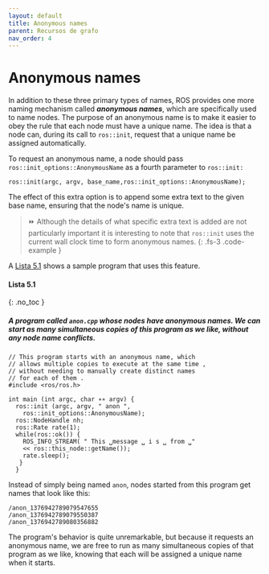 ```yaml
---
layout: default
title: Anonymous names
parent: Recursos de grafo
nav_order: 4
---
```


# Anonymous names

In addition to these three primary types of names, ROS provides one more naming mechanism called ***anonymous names***, which are specifically used to name nodes. The purpose
of an anonymous name is to make it easier to obey the rule that each node must have a
unique name. The idea is that a node can, during its call to `ros::init`, request that a unique
name be assigned automatically.

To request an anonymous name, a node should pass `ros::init_options::AnonymousName` as a fourth parameter to `ros::init:`

```
ros::init(argc, argv, base_name,ros::init_options::AnonymousName);
```

The effect of this extra option is to append some extra text to the given base name, ensuring
that the node's name is unique.

> ⏩ Although the details of what specific extra text is added are not particularly important
> it is interesting to note that `ros::init` uses the current wall clock time to form
> anonymous names.
{: .fs-3 .code-example }

A [Lista 5.1](#lista-51) shows a sample program that uses this feature. 
 
#### **Lista 5.1**
{: .no_toc }
##### A program called `anon.cpp` whose nodes have anonymous names. We can start as many simultaneous copies of this program as we like, without any node name conflicts.
```console
// This program starts with an anonymous name, which
// allows multiple copies to execute at the same time ,
// without needing to manually create distinct names
// for each of them .
#include <ros/ros.h>

int main (int argc, char ∗∗ argv) {
  ros::init (argc, argv, " anon ",
    ros::init_options::AnonymousName);
  ros::NodeHandle nh;
  ros::Rate rate(1);
  while(ros::ok()) {
    ROS_INFO_STREAM( " This ␣message ␣ i s ␣ from ␣"
    << ros::this_node::getName());
    rate.sleep();
   }
  }

```

Instead of simply being
named `anon`, nodes started from this program get names that look like this:
```
/anon_1376942789079547655
/anon_1376942789079550387
/anon_1376942789080356882
```

The program's behavior is quite unremarkable, but because it requests an anonymous
name, we are free to run as many simultaneous copies of that program as we like, knowing
that each will be assigned a unique name when it starts.
